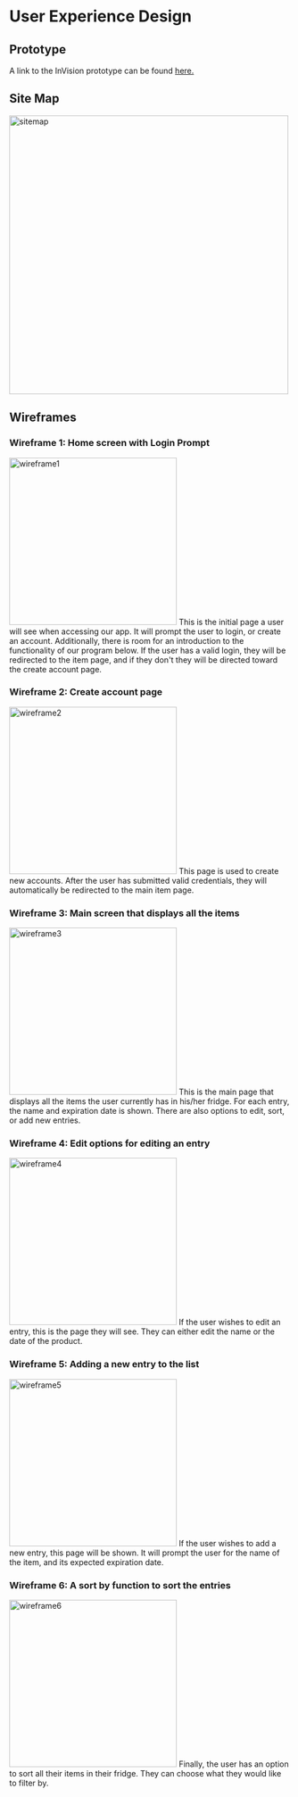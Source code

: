 # User Experience Design
## Prototype
A link to the InVision  prototype can be found [here.](https://invis.io/H812F7L3KF5D)
## Site Map
<img src="ux-design/siteMap.png" alt="sitemap" width="500"/>

## Wireframes
### Wireframe 1: Home screen with Login Prompt
<img src="ux-design/LoginScreen.png" alt="wireframe1" width="300"/>
This is the initial page a user will see when accessing our app. It will prompt the user to login, or create an account. Additionally, there is room for an introduction to the functionality of our program below. If the user has a valid login, they will be redirected to the item page, and if they don't they will be directed toward the create account page. 

### Wireframe 2: Create account page
<img src="ux-design/CreateAccount.png" alt="wireframe2" width="300"/>
This page is used to create new accounts. After the user has submitted valid credentials, they will automatically be redirected to the main item page.

### Wireframe 3: Main screen that displays all the items
<img src="ux-design/ViewItems.png" alt="wireframe3" width="300"/>
This is the main page that displays all the items the user currently has in his/her fridge. For each entry, the name and expiration date is shown. There are also options to edit, sort, or add new entries. 

### Wireframe 4: Edit options for editing an entry
<img src="ux-design/EditPage.png" alt="wireframe4" width="300"/>
If the user wishes to edit an entry, this is the page they will see. They can either edit the name or the date of the product. 

### Wireframe 5: Adding a new entry to the list
<img src="ux-design/AddItem.png" alt="wireframe5" width="300"/>
If the user wishes to add a new entry, this page will be shown. It will prompt the user for the name of the item, and its expected expiration date.

### Wireframe 6: A sort by function to sort the entries
<img src="ux-design/SortBy.png" alt="wireframe6" width="300"/>
Finally, the user has an option to sort all their items in their fridge. They can choose what they would like to filter by. 
